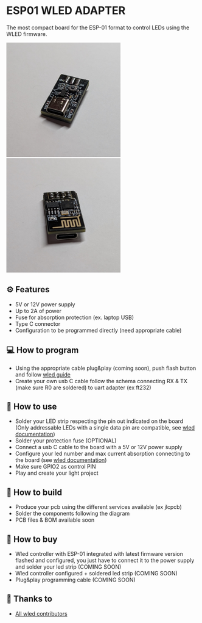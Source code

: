 
# ESP01 WLED ADAPTER
The most compact board for the ESP-01 format to control LEDs using the WLED firmware.

<img src="https://github.com/BiagioFerri/wled_esp01_adapter/blob/main/images/boardSide.jpg" width="300" height="300"> <img src="https://github.com/BiagioFerri/wled_esp01_adapter/blob/main/images/esp01side.jpg" width="300" height="300">

## ⚙️ Features
* 5V or 12V power supply
* Up to 2A of power
* Fuse for absorption protection (ex. laptop USB)
* Type C connector
* Configuration to be programmed directly (need appropriate cable)

## 💻 How to program
* Using the appropriate cable plug&play (coming soon), push flash button and follow [wled guide](https://kno.wled.ge/basics/install-binary/)
* Create your own usb C cable follow the schema connecting RX & TX (make sure R0 are soldered) to uart adapter (ex ft232)

## 📱 How to use
* Solder your LED strip respecting the pin out indicated on the board (Only addressable LEDs with a single data pin are compatible, see [wled documentation](https://kno.wled.ge/basics/compatible-led-strips/))
* Solder your protection fuse (OPTIONAL)
* Connect a usb C cable to the board with a 5V or 12V power supply
* Configure your led number and max current absorption connecting to the board (see [wled documentation](https://kno.wled.ge/basics/top5_mistakes/))
* Make sure GPIO2 as control PIN
* Play and create your light project

## 🔨 How to build
* Produce your pcb using the different services available (ex jlcpcb)
* Solder the components following the diagram
* PCB files & BOM available soon 

## 💸 How to buy
* Wled controller with ESP-01 integrated with latest firmware version flashed and configured, you just have to connect it to the power supply and solder your led strip (COMING SOON)
* Wled controller configured + soldered led strip (COMING SOON)
* Plug&play programming cable (COMING SOON)

## 🙏 Thanks to
* [All wled contributors](https://github.com/wled/WLED)
